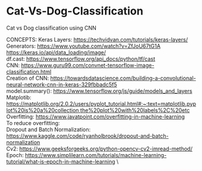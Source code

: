 # Cat-Vs-Dog-Classification
Cat vs Dog classification using CNN

CONCEPTS: Keras Layers: https://techvidvan.com/tutorials/keras-layers/ \
Generators: https://www.youtube.com/watch?v=ZfJoU67tG1A https://keras.io/api/data_loading/image/ \
df.cast: https://www.tensorflow.org/api_docs/python/tf/cast \
CNN: https://www.guru99.com/convnet-tensorflow-image-classification.html \
Creation of CNN: https://towardsdatascience.com/building-a-convolutional-neural-network-cnn-in-keras-329fbbadc5f5 \
model.summary(): https://www.tensorflow.org/js/guide/models_and_layers \
Matplotib: https://matplotlib.org/2.0.2/users/pyplot_tutorial.html#:~:text=matplotlib.pyplot%20is%20a%20collection,the%20plot%20with%20labels%2C%20etc \
Overfitting: https://www.javatpoint.com/overfitting-in-machine-learning \
To reduce overfitting: \
Dropout and Batch Normalization: https://www.kaggle.com/code/ryanholbrook/dropout-and-batch-normalization \
Cv2: https://www.geeksforgeeks.org/python-opencv-cv2-imread-method/ \
Epoch: https://www.simplilearn.com/tutorials/machine-learning-tutorial/what-is-epoch-in-machine-learning \
